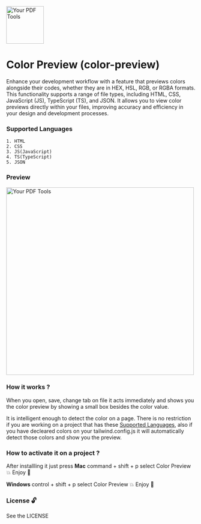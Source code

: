 <img src="https://github.com/roy-radhakanta/VsCode-color-preview/blob/main/images/color-preview.png" alt="Your PDF Tools" width="100" height="100" />

# Color Preview (color-preview)

Enhance your development workflow with a feature that previews colors alongside their codes, whether they are in HEX, HSL, RGB, or RGBA formats. This functionality supports a range of file types, including HTML, CSS, JavaScript (JS), TypeScript (TS), and JSON. It allows you to view color previews directly within your files, improving accuracy and efficiency in your design and development processes.

### Supported Languages
```
1. HTML
2. CSS
3. JS(JavaScript)
4. TS(TypeScript)
5. JSON
```

### Preview

<img src="https://github.com/roy-radhakanta/VsCode-color-preview/blob/main/images/working-image-demo.png" alt="Your PDF Tools" width="500" height="500" />

### How it works ?

When you open, save, change tab on file it acts immediately and shows you the color preview by showing a small box besides the color value. 

It is intelligent enough to detect the color on a page. There is no restriction if you are working on a project that has these [Supported Languages](#supported-languages), also if you have decleared colors on your tailwind.config.js
it will automatically detect those colors and show you the preview.

### How to activate it on a project ?
After installling it just press 
<b>Mac</b>
command + shift + p 
    select Color Preview
    💥 Enjoy 🎉
    
<b>Windows</b>
control + shift + p 
    select Color Preview
    💥 Enjoy 🎉

### License 🔓
See the LICENSE